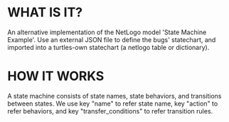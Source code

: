 # WHAT IS IT?

An alternative implementation of the NetLogo model 'State Machine Example'. Use an external JSON file to define the bugs' statechart, and imported into a turtles-own statechart (a netlogo table or dictionary). 

# HOW IT WORKS

A state machine consists of state names, state behaviors, and transitions between states. We use key "name" to refer state name, key "action" to refer behaviors, and key "transfer_conditions" to refer transition rules.
